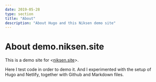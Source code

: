 ```yaml
---
date: 2019-05-28
type: section
title: "About"
description: "About Hugo and this Niksen demo site"
---
```


# About demo.niksen.site

This is a demo site for <[niksen.site](https://niksen.site)>.

Here I test code in order to demo it. And I experimented with the setup of Hugo and Netlify, together with Github and Markdown files.
